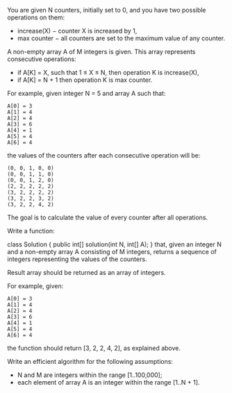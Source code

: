You are given N counters, initially set to 0, and you have two possible operations on them:
- increase(X) − counter X is increased by 1,
- max counter − all counters are set to the maximum value of any counter.

A non-empty array A of M integers is given. This array represents consecutive operations:
- if A[K] = X, such that 1 ≤ X ≤ N, then operation K is increase(X),
- if A[K] = N + 1 then operation K is max counter.

For example, given integer N = 5 and array A such that:

    A[0] = 3
    A[1] = 4
    A[2] = 4
    A[3] = 6
    A[4] = 1
    A[5] = 4
    A[6] = 4

the values of the counters after each consecutive operation will be:

    (0, 0, 1, 0, 0)
    (0, 0, 1, 1, 0)
    (0, 0, 1, 2, 0)
    (2, 2, 2, 2, 2)
    (3, 2, 2, 2, 2)
    (3, 2, 2, 3, 2)
    (3, 2, 2, 4, 2)

The goal is to calculate the value of every counter after all operations.

Write a function:

class Solution { public int[] solution(int N, int[] A); }
that, given an integer N and a non-empty array A consisting of M integers, returns a sequence of integers representing the values of the counters.

Result array should be returned as an array of integers.

For example, given:

    A[0] = 3
    A[1] = 4
    A[2] = 4
    A[3] = 6
    A[4] = 1
    A[5] = 4
    A[6] = 4

the function should return [3, 2, 2, 4, 2], as explained above.

Write an efficient algorithm for the following assumptions:
- N and M are integers within the range [1..100,000];
- each element of array A is an integer within the range [1..N + 1].
